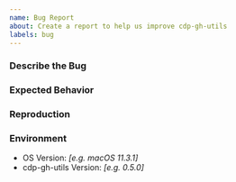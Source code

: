 ```yaml
---
name: Bug Report
about: Create a report to help us improve cdp-gh-utils
labels: bug
---
```


<!--
  ⚠️⚠️ Please do the following before submitting: ⚠️⚠️

  📖 Please read our Code of Conduct.
  🔎 Please search existing issues to avoid creating duplicates.
-->

### Describe the Bug

<!-- A clear and concise description of the bug. -->

### Expected Behavior

<!-- What did you expect to happen instead? -->

### Reproduction

<!-- Steps to reproduce the behavior and/or a minimal example that exhibits the behavior. -->

### Environment

<!-- Any additional information about your environment. -->

-   OS Version: _[e.g. macOS 11.3.1]_
-   cdp-gh-utils Version: _[e.g. 0.5.0]_
